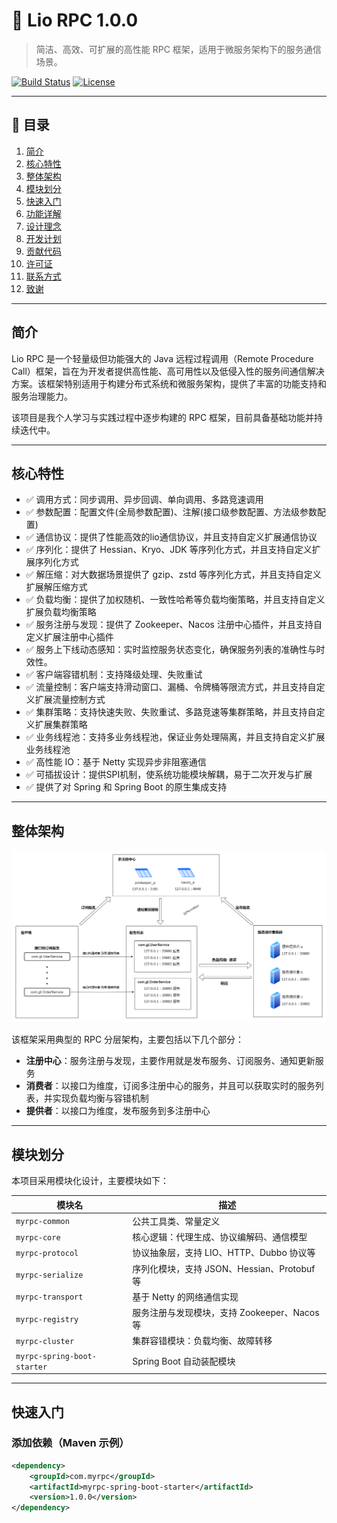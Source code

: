 # 🚀 Lio RPC 1.0.0

> 简洁、高效、可扩展的高性能 RPC 框架，适用于微服务架构下的服务通信场景。

[![Build Status](https://img.shields.io/badge/build-passing-green)](https://github.com/PsvmMan/lio-rpc)
[![License](https://img.shields.io/github/license/PsvmMan/lio-rpc.svg)](LICENSE)

---

## 📌 目录

1. [简介](#简介)
2. [核心特性](#核心特性)
3. [整体架构](#整体架构)
4. [模块划分](#模块划分)
5. [快速入门](#快速入门)
6. [功能详解](#功能详解)
7. [设计理念](#设计理念)
8. [开发计划](#开发计划)
9. [贡献代码](#贡献代码)
10. [许可证](#许可证)
11. [联系方式](#联系方式)
12. [致谢](#致谢)

---

## 简介

Lio RPC 是一个轻量级但功能强大的 Java 远程过程调用（Remote Procedure Call）框架，旨在为开发者提供高性能、高可用性以及低侵入性的服务间通信解决方案。该框架特别适用于构建分布式系统和微服务架构，提供了丰富的功能支持和服务治理能力。

该项目是我个人学习与实践过程中逐步构建的 RPC 框架，目前具备基础功能并持续迭代中。

---

## 核心特性

- ✅ 调用方式：同步调用、异步回调、单向调用、多路竞速调用
- ✅ 参数配置：配置文件(全局参数配置)、注解(接口级参数配置、方法级参数配置)
- ✅ 通信协议：提供了性能高效的lio通信协议，并且支持自定义扩展通信协议
- ✅ 序列化：提供了 Hessian、Kryo、JDK 等序列化方式，并且支持自定义扩展序列化方式
- ✅ 解压缩：对大数据场景提供了 gzip、zstd 等序列化方式，并且支持自定义扩展解压缩方式
- ✅ 负载均衡：提供了加权随机、一致性哈希等负载均衡策略，并且支持自定义扩展负载均衡策略
- ✅ 服务注册与发现：提供了 Zookeeper、Nacos 注册中心插件，并且支持自定义扩展注册中心插件
- ✅ 服务上下线动态感知：实时监控服务状态变化，确保服务列表的准确性与时效性。
- ✅ 客户端容错机制：支持降级处理、失败重试
- ✅ 流量控制：客户端支持滑动窗口、漏桶、令牌桶等限流方式，并且支持自定义扩展流量控制方式
- ✅ 集群策略：支持快速失败、失败重试、多路竞速等集群策略，并且支持自定义扩展集群策略
- ✅ 业务线程池：支持多业务线程池，保证业务处理隔离，并且支持自定义扩展业务线程池
- ✅ 高性能 IO：基于 Netty 实现异步非阻塞通信
- ✅ 可插拔设计：提供SPI机制，使系统功能模块解耦，易于二次开发与扩展
- ✅ 提供了对 Spring 和 Spring Boot 的原生集成支持

---

## 整体架构

![架构图](./docs/image/RPC.png)

该框架采用典型的 RPC 分层架构，主要包括以下几个部分：

- **注册中心**：服务注册与发现，主要作用就是发布服务、订阅服务、通知更新服务
- **消费者**：以接口为维度，订阅多注册中心的服务，并且可以获取实时的服务列表，并实现负载均衡与容错机制
- **提供者**：以接口为维度，发布服务到多注册中心

---

## 模块划分

本项目采用模块化设计，主要模块如下：

| 模块名 | 描述 |
|--------|------|
| `myrpc-common` | 公共工具类、常量定义 |
| `myrpc-core` | 核心逻辑：代理生成、协议编解码、通信模型 |
| `myrpc-protocol` | 协议抽象层，支持 LIO、HTTP、Dubbo 协议等 |
| `myrpc-serialize` | 序列化模块，支持 JSON、Hessian、Protobuf 等 |
| `myrpc-transport` | 基于 Netty 的网络通信实现 |
| `myrpc-registry` | 服务注册与发现模块，支持 Zookeeper、Nacos 等 |
| `myrpc-cluster` | 集群容错模块：负载均衡、故障转移 |
| `myrpc-spring-boot-starter` | Spring Boot 自动装配模块 |

---

## 快速入门

### 添加依赖（Maven 示例）

```xml
<dependency>
    <groupId>com.myrpc</groupId>
    <artifactId>myrpc-spring-boot-starter</artifactId>
    <version>1.0.0</version>
</dependency>